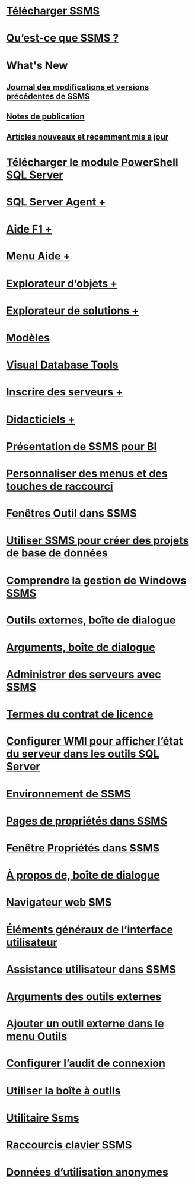 # [Télécharger SSMS](download-sql-server-management-studio-ssms.md)
# [Qu’est-ce que SSMS ?](sql-server-management-studio-ssms.md)

# What's New
## [Journal des modifications et versions précédentes de SSMS](sql-server-management-studio-changelog-ssms.md)
## [Notes de publication](download-sql-server-management-studio-ssms.md#release-notes)
## [Articles nouveaux et récemment mis à jour](new-updated-ssms.md)

# [Télécharger le module PowerShell SQL Server](download-sql-server-ps-module.md)

# [SQL Server Agent +](../ssms/agent/sql-server-agent.md)
# [Aide F1 +](../ssms/f1-help/f1-help-for-server-connections-sql-server-management-studio.md)
# [Menu Aide +](../ssms/menu-help/sql-server-management-studio-menu-help.md)
# [Explorateur d’objets +](../ssms/object/object-explorer.md)
# [Explorateur de solutions +](../ssms/solution/solution-explorer.md)
# [Modèles](../ssms/template/template-explorer.md)
# [Visual Database Tools](../ssms/visual-db-tools/visual-database-tools.md)
# [Inscrire des serveurs +](../ssms/register-servers/register-servers.md)
# [Didacticiels +](../ssms/tutorials/tutorial-sql-server-management-studio.md)

# [Présentation de SSMS pour BI](introduction-to-sql-server-management-studio-for-business-intelligence.md)
# [Personnaliser des menus et des touches de raccourci](customize-menus-and-shortcut-keys.md)
# [Fenêtres Outil dans SSMS](tool-windows-in-sql-server-management-studio.md)
# [Utiliser SSMS pour créer des projets de base de données](build-database-projects-by-using-sql-server-management-studio.md)
# [Comprendre la gestion de Windows SSMS](understand-sql-server-management-studio-windows-management.md)
# [Outils externes, boîte de dialogue](external-tools-dialog-box.md)

# [Arguments, boîte de dialogue](arguments-dialog-box.md)
# [Administrer des serveurs avec SSMS](administer-servers-with-sql-server-management-studio.md)
# [Termes du contrat de licence](sql-server-management-studio-license-terms.md)
# [Configurer WMI pour afficher l’état du serveur dans les outils SQL Server](configure-wmi-to-show-server-status-in-sql-server-tools.md)
# [Environnement de SSMS](the-sql-server-management-studio-environment.md)
# [Pages de propriétés dans SSMS](property-pages-in-sql-server-management-studio.md)
# [Fenêtre Propriétés dans SSMS](properties-window-management-studio.md)

# [À propos de, boîte de dialogue](about-dialog-box.md)
# [Navigateur web SMS](sql-server-management-studio-web-browser.md)
# [Éléments généraux de l’interface utilisateur](general-user-interface-elements.md)

# [Assistance utilisateur dans SSMS](user-assistance-in-sql-server-management-studio.md)
# [Arguments des outils externes](use-of-sql-server-features-and-capabilities-wwi-oltp.md)
# [Ajouter un outil externe dans le menu Outils](add-an-external-tool-to-the-tools-menu-sql-server-management-studio.md)
# [Configurer l’audit de connexion](configure-login-auditing-sql-server-management-studio.md)
# [Utiliser la boîte à outils](use-the-toolbox.md)

# [Utilitaire Ssms](ssms-utility.md)  
# [Raccourcis clavier SSMS](sql-server-management-studio-keyboard-shortcuts.md)  
# [Données d’utilisation anonymes](sql-server-management-studio-telemetry-ssms.md)
